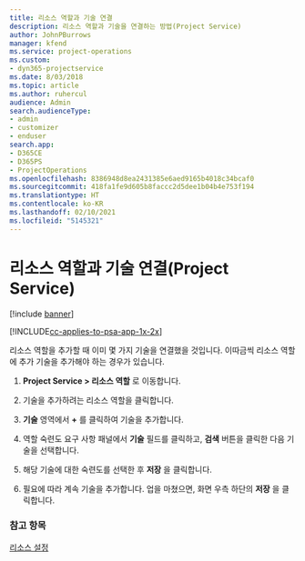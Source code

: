 ```yaml
---
title: 리소스 역할과 기술 연결
description: 리소스 역할과 기술을 연결하는 방법(Project Service)
author: JohnPBurrows
manager: kfend
ms.service: project-operations
ms.custom:
- dyn365-projectservice
ms.date: 8/03/2018
ms.topic: article
ms.author: ruhercul
audience: Admin
search.audienceType:
- admin
- customizer
- enduser
search.app:
- D365CE
- D365PS
- ProjectOperations
ms.openlocfilehash: 8386948d8ea2431385e6aed9165b4018c34bcaf0
ms.sourcegitcommit: 418fa1fe9d605b8faccc2d5dee1b04b4e753f194
ms.translationtype: HT
ms.contentlocale: ko-KR
ms.lasthandoff: 02/10/2021
ms.locfileid: "5145321"
---
```

# <a name="associate-skills-with-resource-roles-project-service"></a>리소스 역할과 기술 연결(Project Service)

[!include [banner](../includes/psa-now-project-operations.md)]

[!INCLUDE[cc-applies-to-psa-app-1x-2x](../includes/cc-applies-to-psa-app-1x-2x.md)]

리소스 역할을 추가할 때 이미 몇 가지 기술을 연결했을 것입니다. 이따금씩 리소스 역할에 추가 기술을 추가해야 하는 경우가 있습니다.  
  
1.  **Project Service > 리소스 역할** 로 이동합니다.  
  
2.  기술을 추가하려는 리소스 역할을 클릭합니다.  
  
3.  **기술** 영역에서 **+** 를 클릭하여 기술을 추가합니다.  
  
4.  역할 숙련도 요구 사항 패널에서 **기술** 필드를 클릭하고, **검색** 버튼을 클릭한 다음 기술을 선택합니다.  
  
5.  해당 기술에 대한 숙련도를 선택한 후 **저장** 을 클릭합니다.  
  
6.  필요에 따라 계속 기술을 추가합니다. 업을 마쳤으면, 화면 우측 하단의 **저장** 을 클릭합니다.  
  
### <a name="see-also"></a>참고 항목  
 [리소스 설정](../psa/set-up-resources.md)
